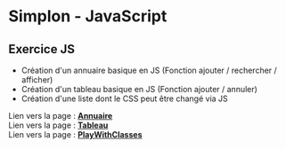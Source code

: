 # Simplon - JavaScript

## Exercice JS
* Création d'un annuaire basique en JS (Fonction ajouter / rechercher / afficher)
* Création d'un tableau basique en JS (Fonction ajouter / annuler)
* Création d'une liste dont le CSS peut être changé via JS

Lien vers la page : __[Annuaire](http://sebastienwozny.com/Simplon/Semaine9/Annuaire)__  
Lien vers la page : __[Tableau](http://sebastienwozny.com/Simplon/Semaine9/Tableau)__  
Lien vers la page : __[PlayWithClasses](http://sebastienwozny.com/Simplon/Semaine9/PlayWithClasses)__  